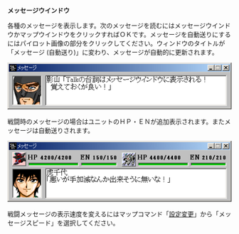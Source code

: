 **メッセージウインドウ**

各種のメッセージを表示します。次のメッセージを読むにはメッセージウインドウかマップウインドウをクリックすればＯＫです。メッセージを自動送りにするにはパイロット画像の部分をクリックしてください。ウィンドウのタイトルが「メッセージ (自動送り)」に変わり、メッセージが自動的に更新されます。

![](../images/bm9.gif)

戦闘時のメッセージの場合はユニットのＨＰ・ＥＮが追加表示されます。またメッセージは自動送りされます。

![](../images/bm10.gif)

戦闘メッセージの表示速度を変えるにはマップコマンド「[設定変更](設定変更.md)」から「メッセージスピード」を選択してください。

